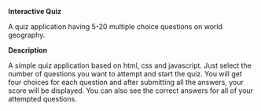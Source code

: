 **Interactive Quiz**

A quiz application having 5-20 multiple choice questions on world geography. 

**Description**

A simple quiz application based on html, css and javascript. Just select the number of questions you want to attempt and start the quiz. You will get four choices for each question and after submitting all the answers, your score will be displayed. You can also see the correct answers for all of your attempted questions.
